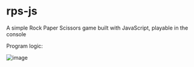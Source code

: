 # rps-js
A simple Rock Paper Scissors game built with JavaScript, playable in the console

Program logic:

![image](https://github.com/user-attachments/assets/4b06180d-cae7-4aa4-a15f-fd5bb19ce0ba)

